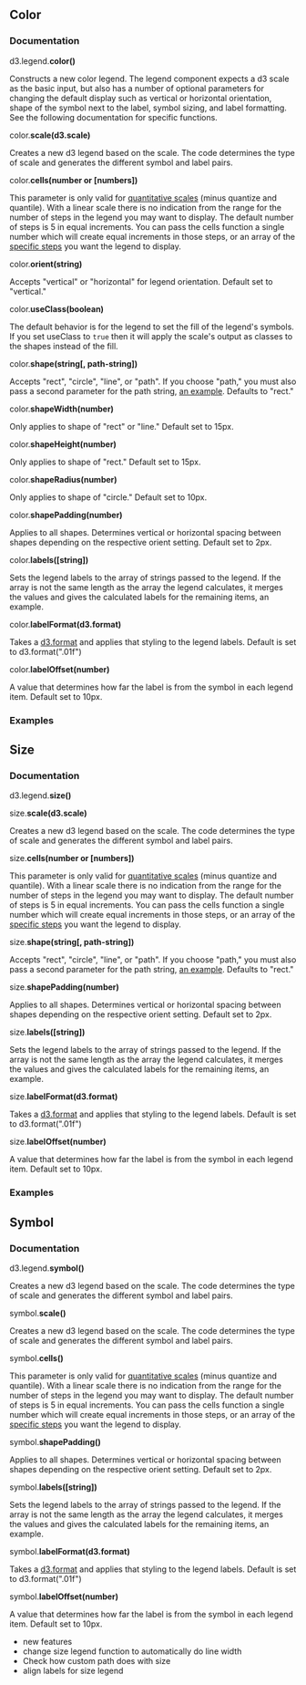 ## Color
### Documentation
d3.legend.**color()**

Constructs a new color legend. The legend component expects a d3 scale as the basic input, but also has a number of optional parameters for changing the default display such as vertical or horizontal orientation, shape of the symbol next to the label, symbol sizing, and label formatting. See the following documentation for specific functions.

color.**scale(d3.scale)**

Creates a new d3 legend based on the scale. The code determines the type of scale and generates the different symbol and label pairs.

color.**cells(number or [numbers])**

This parameter is only valid for [quantitative scales](https://github.com/mbostock/d3/wiki/Quantitative-Scales#quantitative) (minus quantize and quantile). With a linear scale there is no indication from the range for the number of steps in the legend you may want to display. The default number of steps is 5 in equal increments. You can pass the cells function a single number which will create equal increments in those steps, or an array of the [specific steps](#color-linear-custom) you want the legend to display.

color.**orient(string)**

Accepts "vertical" or "horizontal" for legend orientation. Default set to "vertical."

color.**useClass(boolean)**

The default behavior is for the legend to set the fill of the legend's symbols. If you set useClass to `true` then it will apply the scale's output as classes to the shapes instead of the fill.


color.**shape(string[, path-string])**

Accepts "rect", "circle", "line", or "path". If you choose "path," you must also pass a second parameter for the path string, [an example](). Defaults to "rect."

color.**shapeWidth(number)**

Only applies to shape of "rect" or "line." Default set to 15px.

color.**shapeHeight(number)**

Only applies to shape of "rect." Default set to 15px.

color.**shapeRadius(number)**

Only applies to shape of "circle." Default set to 10px.

color.**shapePadding(number)**

Applies to all shapes. Determines vertical or horizontal spacing between shapes depending on the respective orient setting. Default set to 2px.

color.**labels([string])**

Sets the legend labels to the array of strings passed to the legend. If the array is not the same length as the array the legend calculates, it merges the values and gives the calculated labels for the remaining items, an example.

color.**labelFormat(d3.format)**

Takes a [d3.format](https://github.com/mbostock/d3/wiki/Formatting) and applies that styling to the legend labels. Default is set to d3.format(".01f")

color.**labelOffset(number)**

A value that determines how far the label is from the symbol in each legend item. Default set to 10px.

### Examples

## Size
### Documentation
d3.legend.**size()**

size.**scale(d3.scale)**

Creates a new d3 legend based on the scale. The code determines the type of scale and generates the different symbol and label pairs.

size.**cells(number or [numbers])**

This parameter is only valid for [quantitative scales](https://github.com/mbostock/d3/wiki/Quantitative-Scales#quantitative) (minus quantize and quantile). With a linear scale there is no indication from the range for the number of steps in the legend you may want to display. The default number of steps is 5 in equal increments. You can pass the cells function a single number which will create equal increments in those steps, or an array of the [specific steps](#color-linear-custom) you want the legend to display.

size.**shape(string[, path-string])**

Accepts "rect", "circle", "line", or "path". If you choose "path," you must also pass a second parameter for the path string, [an example](). Defaults to "rect."


size.**shapePadding(number)**

Applies to all shapes. Determines vertical or horizontal spacing between shapes depending on the respective orient setting. Default set to 2px.

size.**labels([string])**

Sets the legend labels to the array of strings passed to the legend. If the array is not the same length as the array the legend calculates, it merges the values and gives the calculated labels for the remaining items, an example.

size.**labelFormat(d3.format)**

Takes a [d3.format](https://github.com/mbostock/d3/wiki/Formatting) and applies that styling to the legend labels. Default is set to d3.format(".01f")

size.**labelOffset(number)**

A value that determines how far the label is from the symbol in each legend item. Default set to 10px.

### Examples

## Symbol
### Documentation
d3.legend.**symbol()**

Creates a new d3 legend based on the scale. The code determines the type of scale and generates the different symbol and label pairs.

symbol.**scale()**

Creates a new d3 legend based on the scale. The code determines the type of scale and generates the different symbol and label pairs.

symbol.**cells()**

This parameter is only valid for [quantitative scales](https://github.com/mbostock/d3/wiki/Quantitative-Scales#quantitative) (minus quantize and quantile). With a linear scale there is no indication from the range for the number of steps in the legend you may want to display. The default number of steps is 5 in equal increments. You can pass the cells function a single number which will create equal increments in those steps, or an array of the [specific steps](#color-linear-custom) you want the legend to display.

symbol.**shapePadding()**

Applies to all shapes. Determines vertical or horizontal spacing between shapes depending on the respective orient setting. Default set to 2px.

symbol.**labels([string])**

Sets the legend labels to the array of strings passed to the legend. If the array is not the same length as the array the legend calculates, it merges the values and gives the calculated labels for the remaining items, an example.

symbol.**labelFormat(d3.format)**

Takes a [d3.format](https://github.com/mbostock/d3/wiki/Formatting) and applies that styling to the legend labels. Default is set to d3.format(".01f")

symbol.**labelOffset(number)**

A value that determines how far the label is from the symbol in each legend item. Default set to 10px.

- new features
- change size legend function to automatically do line width
- Check how custom path does with size
- align labels for size legend

